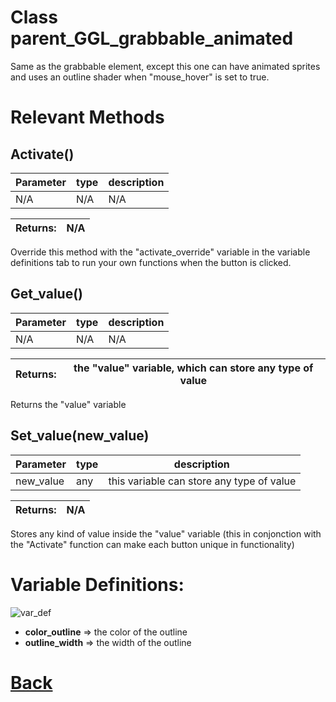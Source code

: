 # Class parent_GGL_grabbable_animated

Same as the grabbable element, except this one can have animated sprites and uses an outline shader when "mouse_hover" is set to true.
  
# Relevant Methods

## Activate()

| Parameter   |  type   |              description                   |
|--           |       --|--                                          |
|   N/A      | N/A  |  N/A    |

| Returns:  | N/A |
|--         |                             --|

Override this method with the "activate_override" variable in the variable definitions tab to run your own functions when the button is clicked.

## Get_value()

| Parameter   |  type   |              description                   |
|--           |       --|--                                          |
|  N/A  |   N/A   |  N/A    |

| Returns:  |  the "value" variable, which can store any type of value |
|--         |                                                        --|

Returns the "value" variable

## Set_value(new_value)

| Parameter   |  type   |              description                   |
|--           |       --|--                                          |
|  new_value  |   any   |  this variable can store any type of value    |

| Returns:  |         N/A |
|--         |                             --|

Stores any kind of value inside the "value" variable (this in conjonction with the "Activate" function can make each button unique in functionality)

# Variable Definitions:

![var_def](https://github.com/Ced30/GML-GUI-Library-GGL-Documentation/blob/main/Images/API/GGL_instance/parent_GGL_grabbable_animated.png)

- **color_outline** => the color of the outline
- **outline_width** => the width of the outline

# [Back](https://github.com/Ced30/GML-GUI-Library-GGL-Documentation/blob/main/API/Instance%20Classes.md)
